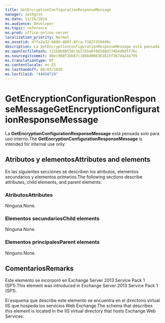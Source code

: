 ```yaml
---
title: GetEncryptionConfigurationResponseMessage
manager: sethgros
ms.date: 11/16/2014
ms.audience: Developer
ms.topic: reference
ms.prod: office-online-server
localization_priority: Normal
ms.assetid: 47fa2a32-6089-4897-8fca-f1827359d49c
description: La GetEncryptionConfigurationResponseMessage está pensada solo para uso interno.
ms.openlocfilehash: 131b0b0b530c1b2765abf0d168d774b4d0d5f7bc
ms.sourcegitcommit: 88ec988f2bb67c1866d06b361615f3674a24e795
ms.translationtype: MT
ms.contentlocale: es-ES
ms.lasthandoff: 06/03/2020
ms.locfileid: "44458729"
---
```

# <a name="getencryptionconfigurationresponsemessage"></a><span data-ttu-id="11d7b-103">GetEncryptionConfigurationResponseMessage</span><span class="sxs-lookup"><span data-stu-id="11d7b-103">GetEncryptionConfigurationResponseMessage</span></span>

<span data-ttu-id="11d7b-104">La **GetEncryptionConfigurationResponseMessage** está pensada solo para uso interno.</span><span class="sxs-lookup"><span data-stu-id="11d7b-104">The **GetEncryptionConfigurationResponseMessage** is intended for internal use only.</span></span> 

## <a name="attributes-and-elements"></a><span data-ttu-id="11d7b-105">Atributos y elementos</span><span class="sxs-lookup"><span data-stu-id="11d7b-105">Attributes and elements</span></span>

<span data-ttu-id="11d7b-106">En las siguientes secciones se describen los atributos, elementos secundarios y elementos primarios.</span><span class="sxs-lookup"><span data-stu-id="11d7b-106">The following sections describe attributes, child elements, and parent elements.</span></span>
  
### <a name="attributes"></a><span data-ttu-id="11d7b-107">Atributos</span><span class="sxs-lookup"><span data-stu-id="11d7b-107">Attributes</span></span>

<span data-ttu-id="11d7b-108">Ninguna.</span><span class="sxs-lookup"><span data-stu-id="11d7b-108">None.</span></span>
  
### <a name="child-elements"></a><span data-ttu-id="11d7b-109">Elementos secundarios</span><span class="sxs-lookup"><span data-stu-id="11d7b-109">Child elements</span></span>

<span data-ttu-id="11d7b-110">Ninguna.</span><span class="sxs-lookup"><span data-stu-id="11d7b-110">None.</span></span>
  
### <a name="parent-elements"></a><span data-ttu-id="11d7b-111">Elementos principales</span><span class="sxs-lookup"><span data-stu-id="11d7b-111">Parent elements</span></span>

<span data-ttu-id="11d7b-112">Ninguno.</span><span class="sxs-lookup"><span data-stu-id="11d7b-112">None.</span></span>
  
## <a name="remarks"></a><span data-ttu-id="11d7b-113">Comentarios</span><span class="sxs-lookup"><span data-stu-id="11d7b-113">Remarks</span></span>

<span data-ttu-id="11d7b-114">Este elemento se incorporó en Exchange Server 2013 Service Pack 1 (SP1).</span><span class="sxs-lookup"><span data-stu-id="11d7b-114">This element was introduced in Exchange Server 2013 Service Pack 1 (SP1).</span></span>
  
<span data-ttu-id="11d7b-115">El esquema que describe este elemento se encuentra en el directorio virtual IIS que hospeda los servicios Web Exchange.</span><span class="sxs-lookup"><span data-stu-id="11d7b-115">The schema that describes this element is located in the IIS virtual directory that hosts Exchange Web Services.</span></span>
  

